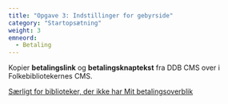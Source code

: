 ```yaml
---
title: "Opgave 3: Indstillinger for gebyrside"
category: "Startopsætning"
weight: 3
emneord:
  - Betaling
---
```


Kopier **betalingslink** og **betalingsknaptekst** fra DDB CMS over i Folkebibliotekernes CMS.

[Særligt for biblioteker, der ikke har Mit betalingsoverblik](https://danskernesdigitalebibliotek.github.io/folkebibliotekernes_cms_manual/main/startopsaetning/indstillinger-for-gebyrside/#for-biblioteker-der-kommer-fra-nets-easy)
